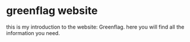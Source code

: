 # greenflag website

this is my introduction to the website: Greenflag. here you will find all the information you need.

##
